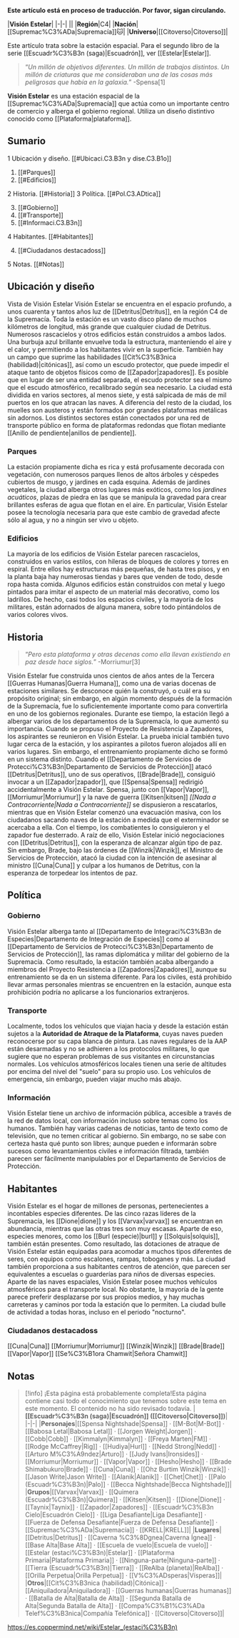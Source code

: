 **Este artículo está en proceso de traducción. Por favor, sigan circulando.**


|**Visión Estelar**|
|-|-|
||
|**Región**|C4|
|**Nación**|[[Supremac%C3%ADa\|Supremacía]]🐱︎|
|**Universo**|[[Citoverso\|Citoverso]]|

Este artículo trata sobre la estación espacial. Para el segundo libro de la serie [[Escuadr%C3%B3n (saga)\|Escuadrón]], ver [[Estelar\|Estelar]].
>“*Un millón de objetivos diferentes. Un millón de trabajos distintos. Un millón de criaturas que me consideraban una de las cosas más peligrosas que había en la galaxia.*”
\-Spensa[1]


**Visión Estelar** es una estación espacial de la [[Supremac%C3%ADa\|Supremacía]] que actúa como un importante centro de comercio y alberga el gobierno regional. Utiliza un diseño distintivo conocido como [[Plataforma\|plataforma]].

## Sumario

1 Ubicación y diseño. [[#Ubicaci.C3.B3n y dise.C3.B1o]] 

1. [[#Parques]] 
1. [[#Edificios]] 


2 Historia. [[#Historia]] 
3 Política. [[#Pol.C3.ADtica]] 

3. [[#Gobierno]] 
3. [[#Transporte]] 
3. [[#Informaci.C3.B3n]] 


4 Habitantes. [[#Habitantes]] 

4. [[#Ciudadanos destacadoss]] 


5 Notas. [[#Notas]] 


## Ubicación y diseño
  Vista de Visión Estelar
Visión Estelar se encuentra en el espacio profundo, a unos cuarenta y tantos años luz de [[Detritus\|Detritus]], en la región C4 de la Supremacía. Toda la estación es un vasto disco plano de muchos kilómetros de longitud, más grande que cualquier ciudad de Detritus. Numerosos rascacielos y otros edificios están construidos a ambos lados. Una burbuja azul brillante envuelve toda la estructura, manteniendo el aire y el calor, y permitiendo a los habitantes vivir en la superficie. También hay un campo que suprime las habilidades [[Cit%C3%B3nica (habilidad)\|citónicas]], así como un escudo protector, que puede impedir el ataque tanto de objetos físicos como de [[Zapador\|zapadores]]. Es posible que en lugar de ser una entidad separada, el escudo protector sea el mismo que el escudo atmosférico, recalibrado según sea necesario.
La ciudad está dividida en varios sectores, al menos siete, y está salpicada de más de mil puertos en los que atracan las naves. A diferencia del resto de la ciudad, los muelles son austeros y están formados por grandes plataformas metálicas sin adornos. Los distintos sectores están conectados por una red de transporte público en forma de plataformas redondas que flotan mediante [[Anillo de pendiente\|anillos de pendiente]].

### Parques
La estación propiamente dicha es rica y está profusamente decorada con vegetación, con numerosos parques llenos de altos árboles y céspedes cubiertos de musgo, y jardines en cada esquina. Además de jardines vegetales, la ciudad alberga otros lugares más exóticos, como los *jardines acuáticos*, plazas de piedra en las que se manipula la gravedad para crear brillantes esferas de agua que flotan en el aire. En particular, Visión Estelar posee la tecnología necesaria para que este cambio de gravedad afecte sólo al agua, y no a ningún ser vivo u objeto.

### Edificios
La mayoría de los edificios de Visión Estelar parecen rascacielos, construidos en varios estilos, con hileras de bloques de colores y torres en espiral. Entre ellos hay estructuras más pequeñas, de hasta tres pisos, y en la planta baja hay numerosas tiendas y bares que venden de todo, desde ropa hasta comida. Algunos edificios están construidos con metal y luego pintados para imitar el aspecto de un material más decorativo, como los ladrillos. De hecho, casi todos los espacios civiles, y la mayoría de los militares, están adornados de alguna manera, sobre todo pintándolos de varios colores vivos.

## Historia
>“*Pero esta plataforma y otras decenas como ella llevan existiendo en paz desde hace siglos.*”
\-Morriumur[3]


Visión Estelar fue construida unos cientos de años antes de la Tercera [[Guerras Humanas\|Guerra Humana]], como una de varias docenas de estaciones similares. Se desconoce quién la construyó, o cuál era su propósito original; sin embargo, en algún momento después de la formación de la Supremacía, fue lo suficientemente importante como para convertirla en uno de los gobiernos regionales. Durante ese tiempo, la estación llegó a albergar varios de los departamentos de la Supremacía, lo que aumentó su importancia.
Cuando se propuso el Proyecto de Resistencia a Zapadores, los aspirantes se reunieron en Visión Estelar. La prueba inicial también tuvo lugar cerca de la estación, y los aspirantes a pilotos fueron alojados allí en varios lugares. Sin embargo, el entrenamiento propiamente dicho se formó en un sistema distinto.
Cuando el [[Departamento de Servicios de Protecci%C3%B3n\|Departamento de Servicios de Protección]] atacó [[Detritus\|Detritus]], uno de sus operativos, [[Brade\|Brade]], consiguió invocar a un [[Zapador\|zapador]], que [[Spensa\|Spensa]] redirigió accidentalmente a Visión Estelar. Spensa, junto con [[Vapor\|Vapor]], [[Morriumur\|Morriumur]] y la nave de guerra [[Kitsen\|kitsen]] *[[Nada a Contracorriente\|Nada a Contracorriente]]* se dispusieron a rescatarlos, mientras que en Visión Estelar comenzó una evacuación masiva, con los ciudadanos sacando naves de la estación a medida que el exterminador se acercaba a ella. Con el tiempo, los combatientes lo consiguieron y el zapador fue desterrado.
A raíz de ello, Visión Estelar inició negociaciones con [[Detritus\|Detritus]], con la esperanza de alcanzar algún tipo de paz. Sin embargo, Brade, bajo las órdenes de [[Winzik\|Winzik]], el Ministro de Servicios de Protección, atacó la ciudad con la intención de asesinar al ministro [[Cuna\|Cuna]] y culpar a los humanos de Detritus, con la esperanza de torpedear los intentos de paz.

## Política
### Gobierno
Visión Estelar alberga tanto al [[Departamento de Integraci%C3%B3n de Especies\|Departamento de Integración de Especies]] como al [[Departamento de Servicios de Protecci%C3%B3n\|Departamento de Servicios de Protección]], las ramas diplomática y militar del gobierno de la Supremacía. Como resultado, la estación también acaba albergando a miembros del Proyecto Resistencia a [[Zapadores\|Zapadores]], aunque su entrenamiento se da en un sistema diferente.
Para los civiles, está prohibido llevar armas personales mientras se encuentren en la estación, aunque esta prohibición podría no aplicarse a los funcionarios extranjeros.

### Transporte
Localmente, todos los vehículos que viajan hacia y desde la estación están sujetos a la **Autoridad de Atraque de la Plataforma**, cuyas naves pueden reconocerse por su capa blanca de pintura. Las naves regulares de la AAP están desarmadas y no se adhieren a los protocolos militares, lo que sugiere que no esperan problemas de sus visitantes en circunstancias normales.
Los vehículos atmosféricos locales tienen una serie de altitudes por encima del nivel del "suelo" para su propio uso. Los vehículos de emergencia, sin embargo, pueden viajar mucho más abajo.

### Información
Visión Estelar tiene un archivo de información pública, accesible a través de la red de datos local, con información incluso sobre temas como los humanos. También hay varias cadenas de noticias, tanto de texto como de televisión, que no temen criticar al gobierno. Sin embargo, no se sabe con certeza hasta qué punto son libres; aunque pueden e informarán sobre sucesos como levantamientos civiles e información filtrada, también parecen ser fácilmente manipulables por el Departamento de Servicios de Protección.

## Habitantes
Visión Estelar es el hogar de millones de personas, pertenecientes a incontables especies diferentes. De las cinco razas líderes de la Supremacía, les [[Dione\|dione]] y los [[Varvax\|varvax]] se encuentran en abundancia, mientras que las otras tres son muy escasas. Aparte de eso, especies menores, como los [[Burl (especie)\|burl]] y [[Solquis\|solquis]], también están presentes. Como resultado, las dotaciones de atraque de Visión Estelar están equipadas para acomodar a muchos tipos diferentes de seres, con equipos como escalones, rampas, toboganes y más. La ciudad también proporciona a sus habitantes centros de atención, que parecen ser equivalentes a escuelas o guarderías para niños de diversas especies.
Aparte de las naves espaciales, Visión Estelar posee muchos vehículos atmosféricos para el transporte local. No obstante, la mayoría de la gente parece preferir desplazarse por sus propios medios, y hay muchas carreteras y caminos por toda la estación que lo permiten. La ciudad bulle de actividad a todas horas, incluso en el periodo "nocturno".

### Ciudadanos destacadoss

[[Cuna\|Cuna]]
[[Morriumur\|Morriumur]]
[[Winzik\|Winzik]]
[[Brade\|Brade]]
[[Vapor\|Vapor]]
[[Se%C3%B1ora Chamwit\|Señora Chamwit]]

## Notas

> [!info] ¡Esta página está probablemente completa!Esta página contiene casi todo el conocimiento que tenemos sobre este tema en este momento.
El contenido no ha sido revisado todavía.
|**[[Escuadr%C3%B3n (saga)\|Escuadrón]] ([[Citoverso\|Citoverso]])**|
|-|-|
|**Personajes**|[[Spensa Nightshade\|Spensa]] · [[M-Bot\|M-Bot]] · [[Babosa Letal\|Babosa Letal]] · [[Jorgen Weight\|Jorgen]] · [[Cobb\|Cobb]] · [[Kimmalyn\|Kimmalyn]] · [[Freya Marten\|FM]] · [[Rodge McCaffrey\|Rig]] · [[Hudiya\|Hurl]] · [[Nedd Strong\|Nedd]] · [[Arturo M%C3%A9ndez\|Arturo]] · [[Judy Ivans\|Ironsides]] · [[Morriumur\|Morriumur]] · [[Vapor\|Vapor]] · [[Hesho\|Hesho]] · [[Brade Shimabukuro\|Brade]] · [[Cuna\|Cuna]] · [[Ohz Burtim Winzik\|Winzik]] · [[Jason Write\|Jason Write]] · [[Alanik\|Alanik]] · [[Chet\|Chet]] · [[Palo (Escuadr%C3%B3n)\|Palo]] · [[Becca Nightshade\|Becca Nightshade]]|
|**Grupos**|[[Varvax\|Varvax]] · [[Quimera (Escuadr%C3%B3n)\|Quimera]] · [[Kitsen\|Kitsen]] · [[Dione\|Dione]] · [[Taynix\|Taynix]] · [[Zapador\|Zapadores]] · [[Escuadr%C3%B3n Cielo\|Escuadrón Cielo]] · [[Liga Desafiante\|Liga Desafiante]] · [[Fuerza de Defensa Desafiante\|Fuerza de Defensa Desafiante]] · [[Supremac%C3%ADa\|Supremacía]] · [[KRELL\|KRELL]]|
|**Lugares**|[[Detritus\|Detritus]] · [[Caverna %C3%8Dgnea\|Caverna Ígnea]] · [[Base Alta\|Base Alta]] · [[Escuela de vuelo\|Escuela de vuelo]] · [[Estelar (estaci%C3%B3n)\|Estelar]] · [[Plataforma Primaria\|Plataforma Primaria]] · [[Ninguna-parte\|Ninguna-parte]] · [[Tierra (Escuadr%C3%B3n)\|Tierra]] · [[ReAlba (planeta)\|ReAlba]] · [[Orilla Perpetua\|Orilla Perpetua]] · [[V%C3%ADsperas\|Vísperas]]|
|**Otros**|[[Cit%C3%B3nica (habilidad)\|Citónica]] · [[Aniquiladora\|Aniquiladora]] · [[Guerras humanas\|Guerras humanas]] · [[Batalla de Alta\|Batalla de Alta]] · [[Segunda Batalla de Alta\|Segunda Batalla de Alta]] · [[Compa%C3%B1%C3%ADa Telef%C3%B3nica\|Compañía Telefónica]] · [[Citoverso\|Citoverso]]|



https://es.coppermind.net/wiki/Estelar_(estaci%C3%B3n)